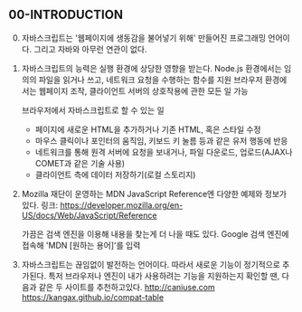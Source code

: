 ## 00-INTRODUCTION

0.  자바스크립트는 '웹페이지에 생동감을 불어넣기 위해' 만들어진 프로그래밍 언어이다. 그리고 자바와 아무런 연관이 없다.

1.  자바스크립트의 능력은 실행 환경에 상당한 영향을 받는다.
    Node.js 환경에서는 임의의 파일을 읽거나 쓰고, 네트워크 요청을 수행하는 함수를 지원
    브라우저 환경에서는 웹페이지 조작, 클라이언트 서버의 상호작용에 관한 모든 일 가능

    브라우저에서 자바스크립트로 할 수 있는 일
    - 페이지에 새로운 HTML을 추가하거나 기존 HTML, 혹은 스타일 수정
    - 마우스 클릭이나 포인터의 움직임, 키보드 키 눌름 등과 같은 유저 행동에 반응
    - 네트워크를 통해 원격 서버에 요청을 보내거나, 파일 다운로드, 업로드(AJAX나 COMET과 같은 기술 사용)
    - 클라이언트 측에 데이터 저장하기(로컬 스토리지)

2.  Mozilla 재단이 운영하는 MDN JavaScript Reference엔 다양한 예제와 정보가 있다.
    링크: https://developer.mozilla.org/en-US/docs/Web/JavaScript/Reference

    가끔은 검색 엔진을 이용해 내용을 찾는게 더 나을 때도 있다.
    Google 검색 엔진에 접속해 'MDN [원하는 용어]'를 입력

3.  자바스크립트는 끊임없이 발전하는 언어이다. 따라서 새로운 기능이 정기적으로 추가된다.
    특저 브라우저나 엔진이 내가 사용하려는 기능을 지원하는지 확인할 땐, 다음과 같은 두 사이트를 추천하고있다.
    http://caniuse.com
    https://kangax.github.io/compat-table

